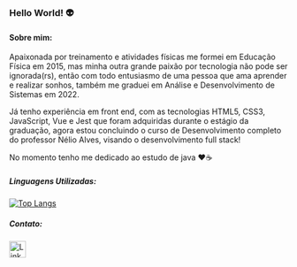 ### Hello World! :alien:
    
#### Sobre mim:

Apaixonada por treinamento e atividades físicas me formei em Educação Física em 2015, mas minha outra grande paixão por tecnologia não pode ser ignorada(rs), então com todo entusiasmo de uma pessoa que ama aprender e realizar sonhos, também me graduei em Análise e Desenvolvimento de Sistemas em 2022.


Já tenho experiência em front end, com as tecnologias HTML5, CSS3, JavaScript, Vue e Jest que foram adquiridas durante o estágio da graduação, agora estou concluindo o curso de Desenvolvimento completo do professor Nélio Alves, visando o desenvolvimento full stack! 

No momento tenho me dedicado ao estudo de java :hearts::coffee: 

##### Linguagens Utilizadas:

[![Top Langs](https://github-readme-stats.vercel.app/api/top-langs/?username=lucimararocha872&layout=compact)](https://github.com/anuraghazra/github-readme-stats)

##### Contato:

[<img src='https://img.shields.io/badge/LinkedIn-0077B5?style=for-the-badge&logo=linkedin&logoColor=white' alt='Linkedin' height='30'>](https://www.linkedin.com/in/lucimararocha872/)

<!--
**Lucimararocha872/Lucimararocha872** is a ✨ _special_ ✨ repository because its `README.md` (this file) appears on your GitHub profile.

Here are some ideas to get you started:

- 🔭 I’m currently working on ...
- 🌱 I’m currently learning ...
- 👯 I’m looking to collaborate on ...
- 🤔 I’m looking for help with ...
- 💬 Ask me about ...
- 📫 How to reach me: ...      
- 😄 Pronouns: ...
- ⚡ Fun fact: ...
-->
